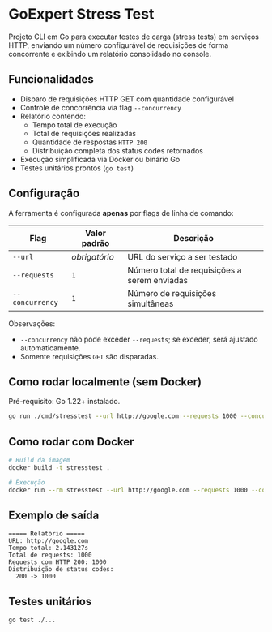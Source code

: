 # GoExpert Stress Test

Projeto CLI em Go para executar testes de carga (stress tests) em serviços HTTP, enviando um número configurável de requisições de forma concorrente e exibindo um relatório consolidado no console.

## Funcionalidades

- Disparo de requisições HTTP GET com quantidade configurável
- Controle de concorrência via flag `--concurrency`
- Relatório contendo:
  - Tempo total de execução
  - Total de requisições realizadas
  - Quantidade de respostas `HTTP 200`
  - Distribuição completa dos status codes retornados
- Execução simplificada via Docker ou binário Go
- Testes unitários prontos (`go test`)

## Configuração

A ferramenta é configurada **apenas** por flags de linha de comando:

| Flag | Valor padrão | Descrição |
|------|--------------|-----------|
| `--url` | *obrigatório* | URL do serviço a ser testado |
| `--requests` | `1` | Número total de requisições a serem enviadas |
| `--concurrency` | `1` | Número de requisições simultâneas |

Observações:

- `--concurrency` não pode exceder `--requests`; se exceder, será ajustado automaticamente.
- Somente requisições `GET` são disparadas.

## Como rodar localmente (sem Docker)

Pré-requisito: Go 1.22+ instalado.

```bash
go run ./cmd/stresstest --url http://google.com --requests 1000 --concurrency 10
```

## Como rodar com Docker

```bash
# Build da imagem
docker build -t stresstest .

# Execução
docker run --rm stresstest --url http://google.com --requests 1000 --concurrency 10
```

## Exemplo de saída

```console
===== Relatório =====
URL: http://google.com
Tempo total: 2.143127s
Total de requests: 1000
Requests com HTTP 200: 1000
Distribuição de status codes:
  200 -> 1000
```

## Testes unitários

```bash
go test ./...
```
